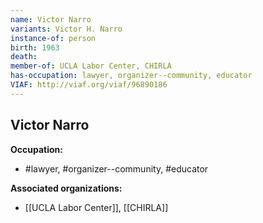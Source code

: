 ```yaml
---
name: Victor Narro
variants: Victor H. Narro
instance-of: person
birth: 1963
death: 
member-of: UCLA Labor Center, CHIRLA
has-occupation: lawyer, organizer--community, educator
VIAF: http://viaf.org/viaf/96890186
---
```

## Victor Narro

**Occupation:** 
- #lawyer, #organizer--community, #educator

**Associated organizations:** 
- [[UCLA Labor Center]], [[CHIRLA]]